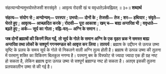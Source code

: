 संहत्यान्योन्यमुभयोस्तेजसी शरसंवृते । आवृत्य रोदसी खं च ववृधातेऽर्कवह्निवत् ॥ ३०॥ **शब्दार्थ** 

**संहत्य—** **संयोग से** **; अन्योन्यम्—** **परस्पर** **; उभयो:—** **दोनों के** **; तेजसी—** **तेज** **; शर—** **हथियार** **; संवृते—** **घेरते हुए** **;** **आवृत्य—** **आच्छादित करके** **; रोदसी—** **पूरा आकाश** **; खम् च—** **बाह्य अन्तरिक्ष भी** **; ववृधाते—** **बढ़ते हुए** **; अर्क—** **सूर्य का** **गोला** **; वह्नि-वत्—** **अग्नि के समान।** **.** 

**जब दोनों ब्रह्माषों की किरणें मिल गईं, तो सूर्य के गोले के समान अग्नि के एक** **वृहत च्रक ने समस्त बाह्य अन्तरिक्ष तथा लोकों के सश्पूर्ण गगनमण्डल को आवृत्त कर** **लिया।** **तात्पर्य** : ब्रह्माष के उद्दीपन से उत्पन्न उष्मा सृष्टि के प्रलय के समय सूर्य के गोले से निकलने वाली अग्नि तुल्य होती है। ब्रह्माष से उत्पन्न उष्मा की तुलना में परमाणु शक्ति का विकिरण बिलकुल नगण्य है। परमाणु बम के विस्फोट से ज्यादा ज्यादा एक ही ग्रह नष्ट हो सकता है, लेकिन ब्रह्माष द्वारा उत्पन्न उष्मा से सश्पूर्ण ब्रह्माण्ड नष्ट हो सकता है। अतएव इसकी तुलना प्रलयकालीन उष्मा से की गई है। 